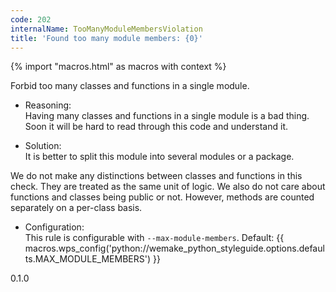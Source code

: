 ```yaml
---
code: 202
internalName: TooManyModuleMembersViolation
title: 'Found too many module members: {0}'
---
```


{% import "macros.html" as macros with context %}

Forbid too many classes and functions in a single module.

  - Reasoning:  
    Having many classes and functions in a single module is a bad thing.
    Soon it will be hard to read through this code and understand it.

  - Solution:  
    It is better to split this module into several modules or a package.

We do not make any distinctions between classes and functions in this
check. They are treated as the same unit of logic. We also do not care
about functions and classes being public or not. However, methods are
counted separately on a per-class basis.

  - Configuration:  
    This rule is configurable with `--max-module-members`. Default:
    {{ macros.wps_config('python://wemake_python_styleguide.options.defaults.MAX_MODULE_MEMBERS') }}

<div class="versionadded">

0.1.0

</div>